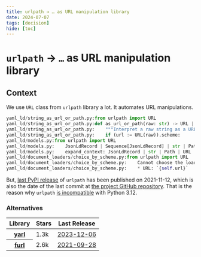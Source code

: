 ```yaml
---
title: urlpath → … as URL manipulation library
date: 2024-07-07
tags: [decision]
hide: [toc]
---
```


# `urlpath` → `…` as URL manipulation library

## Context

We use `URL` class from `urlpath` library a lot. It automates URL manipulations.

```python title="grep --include '*.py' -R URL yaml_ld | head"
yaml_ld/string_as_url_or_path.py:from urlpath import URL
yaml_ld/string_as_url_or_path.py:def as_url_or_path(raw: str) -> URL | Path:
yaml_ld/string_as_url_or_path.py:    """Interpret a raw string as a URL or a local disk path."""
yaml_ld/string_as_url_or_path.py:    if (url := URL(raw)).scheme:
yaml_ld/models.py:from urlpath import URL
yaml_ld/models.py:    JsonLdRecord | Sequence[JsonLdRecord] | str | Path | URL | RemoteDocument
yaml_ld/models.py:    expand_context: JsonLdRecord | str | Path | URL | None = None
yaml_ld/document_loaders/choice_by_scheme.py:from urlpath import URL
yaml_ld/document_loaders/choice_by_scheme.py:    Cannot choose the loader by URL protocol.
yaml_ld/document_loaders/choice_by_scheme.py:    * URL: `{self.url}`
```

But, [last PyPI release](https://pypi.org/project/urlpath/) of `urlpath` has been published on 2021-11-12, which is also the date of the last commit at [the project GitHub repository](https://github.com/brandonschabell/urlpath). That is the reason why `urlpath` [is incompatible](https://github.com/brandonschabell/urlpath/issues/6) with Python 3.12. 

### Alternatives

<table>
    <thead>
        <tr>
            <th>Library</th>
            <th>Stars</th>
            <th>Last Release</th>
        </tr>
    </thead>
    <tbody>
        <tr>
            <th>
                <a href="https://github.com/aio-libs/yarl">yarl</a>
            </th>
            <td>1.3k</td>
            <td>
                <a href="https://pypi.org/project/yarl/">2023-12-06</a>
            </td>
        </tr>
        <tr>
            <th>
                <a href="https://github.com/gruns/furl">furl</a>
            </th>
            <td>2.6k</td>
            <td>
                <a href="https://pypi.org/project/furl/">2021-09-28</a>
            </td>
        </tr>
    </tbody>
</table>